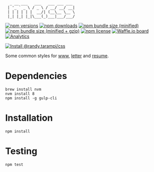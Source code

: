 ```
  _ __ ___   ___   ___ ___ ___ 
 | '_ ` _ \ / _ \ / __/ __/ __|
 | | | | | |  __/| (__\__ \__ \
 |_| |_| |_|\___(_)___|___/___/
```

[![npm versions](https://img.shields.io/npm/v/@randy.tarampi/css.svg?style=flat-square)](https://www.npmjs.com/package/@randy.tarampi/css) [![npm downloads](https://img.shields.io/npm/dt/@randy.tarampi/css.svg?style=flat-square)](https://www.npmjs.com/package/@randy.tarampi/css) [![npm bundle size (minified)](https://img.shields.io/bundlephobia/min/@randy.tarampi/css.svg?style=flat-square)](https://www.npmjs.com/package/@randy.tarampi/css) [![npm bundle size (minified + gzip)](https://img.shields.io/bundlephobia/minzip/@randy.tarampi/css.svg?style=flat-square)](https://www.npmjs.com/package/@randy.tarampi/css) [![npm license](https://img.shields.io/npm/l/@randy.tarampi/css.svg?registry_uri=https%3A%2F%2Fregistry.npmjs.com&style=flat-square)](https://www.npmjs.com/package/@randy.tarampi/css)  [![Waffle.io board](https://badge.waffle.io/randytarampi/randytarampi.github.io.svg?columns=all&style=flat-square)](https://waffle.io/randytarampi/randytarampi.github.io) [![Analytics](https://ga-beacon.appspot.com/UA-50921068-1/beacon/github/randytarampi/me/tree/master/packages/css?flat&useReferrer)](https://github.com/igrigorik/ga-beacon)

[![Install @randy.tarampi/css](https://nodeico.herokuapp.com/@randy.tarampi/css.svg)](https://www.npmjs.com/package/@randy.tarampi/css)

Some common styles for [www](../www), [letter](../letter) and [resume](../resume).

# Dependencies

```
brew install nvm
nvm install 8
npm install -g gulp-cli
```

# Installation

```
npm install
```

# Testing

```
npm test
```
